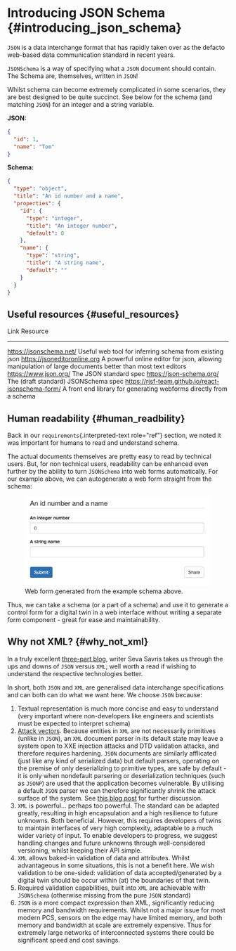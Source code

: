# Introducing JSON Schema {#introducing_json_schema}

`JSON` is a data interchange format that has rapidly taken over as the
defacto web-based data communication standard in recent years.

`JSONSchema` is a way of specifying what a `JSON` document should
contain. The Schema are, themselves, written in `JSON`!

Whilst schema can become extremely complicated in some scenarios, they
are best designed to be quite succinct. See below for the schema (and
matching `JSON`) for an integer and a string variable.

**JSON:**

```json
{
  "id": 1,
  "name": "Tom"
}
```

**Schema:**

```json
{
  "type": "object",
  "title": "An id number and a name",
  "properties": {
    "id": {
      "type": "integer",
      "title": "An integer number",
      "default": 0
    },
    "name": {
      "type": "string",
      "title": "A string name",
      "default": ""
    }
  }
}
```

## Useful resources {#useful_resources}

Link Resource

---

<https://jsonschema.net/> Useful web tool for inferring schema from existing json
<https://jsoneditoronline.org> A powerful online editor for json, allowing manipulation of large documents better than most text editors
<https://www.json.org/> The JSON standard spec
<https://json-schema.org/> The (draft standard) JSONSchema spec
<https://rjsf-team.github.io/react-jsonschema-form/> A front end library for generating webforms directly from a schema

## Human readability {#human_readbility}

Back in our `requirements`{.interpreted-text role="ref"} section, we
noted it was important for humans to read and understand schema.

The actual documents themselves are pretty easy to read by technical
users. But, for non technical users, readability can be enhanced even
further by the ability to turn `JSONSchema` into web forms
automatically. For our example above, we can autogenerate a web form
straight from the schema:

<figure class="align-center">
<img src="../../images/schema_form_example.png" width="500"
alt="../images/schema_form_example.png" />
<figcaption>Web form generated from the example schema
above.</figcaption>
</figure>

Thus, we can take a schema (or a part of a schema) and use it to
generate a control form for a digital twin in a web interface without
writing a separate form component - great for ease and maintainability.

## Why not XML? {#why_not_xml}

In a truly excellent [three-part
blog](https://www.toptal.com/web/json-vs-xml-part-3), writer Seva Savris
takes us through the ups and downs of `JSON` versus `XML`; well worth a
read if wishing to understand the respective technologies better.

In short, both `JSON` and `XML` are generalised data interchange
specifications and can both can do what we want here. We choose `JSON`
because:

1.  Textual representation is much more concise and easy to understand
    (very important where non-developers like engineers and scientists
    must be expected to interpret schema)
2.  [Attack
    vectors](https://www.opswat.com/blog/depth-look-xml-document-attack-vectors).
    Because entities in `XML` are not necessarily primitives (unlike in
    `JSON`), an `XML` document parser in its default state may leave a
    system open to XXE injection attacks and DTD validation attacks, and
    therefore requires hardening. `JSON` documents are similarly
    afflicated (just like any kind of serialized data) but default
    parsers, operating on the premise of only deserializing to primitive
    types, are safe by default - it is only when nondefault parsering or
    deserialization techniques (such as `JSONP`) are used that the
    application becomes vulnerable. By utilising a default `JSON` parser
    we can therefore significantly shrink the attack surface of the
    system. See [this blog
    post](https://blog.securityevaluators.com/xml-vs-json-security-risks-22e5320cf529)
    for further discussion.
3.  `XML` is powerful\... perhaps too powerful. The standard can be
    adapted greatly, resulting in high encapsulation and a high
    resilience to future unknowns. Both beneficial. However, this
    requires developers of twins to maintain interfaces of very high
    complexity, adaptable to a much wider variety of input. To enable
    developers to progress, we suggest handling changes and future
    unknowns through well-considered versioning, whilst keeping their
    API simple.
4.  `XML` allows baked-in validation of data and attributes. Whilst
    advantageous in some situations, this is not a benefit here. We wish
    validation to be one-sided: validation of data accepted/generated by
    a digital twin should be occur within (at) the boundaries of that
    twin.
5.  Required validation capabilities, built into `XML` are achievable
    with `JSONSchema` (otherwise missing from the pure `JSON` standard)
6.  `JSON` is a more compact expression than XML, significantly reducing
    memory and bandwidth requirements. Whilst not a major issue for most
    modern PCS, sensors on the edge may have limited memory, and both
    memory and bandwidth at scale are extremely expensive. Thus for
    extremely large networks of interconnected systems there could be
    significant speed and cost savings.
